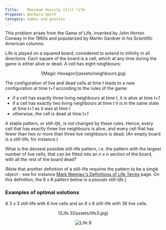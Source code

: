 ```yaml
---
Title:    Maximum density still life
Proposer: Barbara Smith
Category: Games and puzzles
---
```


This problem arises from the Game of Life, invented by John Horton Conway in the 1960s and popularized by Martin Gardner in his
Scientific American columns.

Life is played on a squared board, considered to extend to infinity in all directions. Each square of the board is a cell, which at any time during the game is either alive or dead. A cell has eight neighbours:

<center>
![Magic Hexagon](assets/neighbours.jpg)
</center>

The configuration of live and dead cells at time *t* leads to a new configuration at time *t+1* according to the rules of the game:

- if a cell has exactly three living neighbours at time *t*, it is alive at time *t+1*
- if a cell has exactly two living neighbours at time *t* it is in the same state at time *t+1* as it was at time *t*
- otherwise, the cell is dead at time *t+1*

A stable pattern, or *still-life*, is not changed by these rules. Hence, every cell that has exactly three live neighbours is alive, and every cell that has fewer than two or more than three live neighbours is dead. (An empty board is a still-life, for instance.)

What is the densest possible still-life pattern, i.e. the pattern with the largest number of live cells, that can be fitted into an *n* x *n* section of the board, with all the rest of the board dead?


(Note that another definition of a still-life requires the pattern to be a single *object* - see for instance [Mark Niemiec's Definitions of Life Terms](https://conwaylife.com/ref/mniemiec/lifeterm.htm) page.
On this definition, the 8 x 8 pattern below is a *pseudo still-life*.)

### Examples of  optimal solutions

A 3 x 3 still-life with 6 live cells and an 8 x 8 still-life with 36 live cells.

<center>
![Life 3](assets/life3.jpg)

![Life 8](assets/life8.jpg)
</center>
